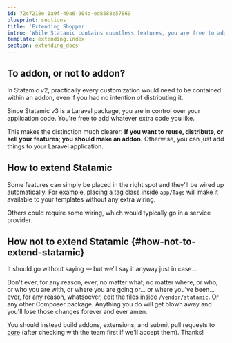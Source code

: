 ```yaml
---
id: 72c7218e-1a9f-49a6-904d-ed8588e57869
blueprint: sections
title: 'Extending Shopper'
intro: 'While Statamic contains countless features, you are free to add more, or modify existing ones.'
template: extending.index
section: extending_docs
---
```

## To addon, or not to addon?

In Statamic v2, practically every customization would need to be contained within an addon, even if you had no intention of distributing it.

Since Statamic v3 is a Laravel package, you are in control over your application code. You're free to add whatever extra code you like.

This makes the distinction much clearer: **If you want to reuse, distribute, or sell your features; you should make an addon.** Otherwise, you can just add things to your Laravel application.

## How to extend Statamic

Some features can simply be placed in the right spot and they'll be wired up automatically. For example, placing a [tag](/extending/tags) class inside `app/Tags` will make it available to your templates without any extra wiring.

Others could require some wiring, which would typically go in a service provider.

## How **not** to extend Statamic {#how-not-to-extend-statamic}

It should go without saying — but we'll say it anyway just in case...

Don't ever, for any reason, ever, no matter what, no matter where, or who, or who you are with, or where you are going or... or where you've been... ever, for any reason, whatsoever, edit the files inside `/vendor/statamic`. Or any other Composer package. Anything you do will get blown away and you'll lose those changes forever and ever amen.

You should instead build addons, extensions, and submit pull requests to [core](https://github.com/statamic/cms) (after checking with the team first if we'll accept them). Thanks!